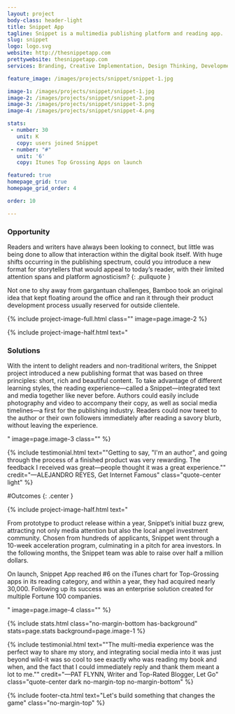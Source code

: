 ```yaml
---
layout: project
body-class: header-light
title: Snippet App
tagline: Snippet is a multimedia publishing platform and reading app.
slug: snippet
logo: logo.svg
website: http://thesnippetapp.com
prettywebsite: thesnippetapp.com
services: Branding, Creative Implementation, Design Thinking, Development

feature_image: /images/projects/snippet/snippet-1.jpg

image-1: /images/projects/snippet/snippet-1.jpg
image-2: /images/projects/snippet/snippet-2.png
image-3: /images/projects/snippet/snippet-3.png
image-4: /images/projects/snippet/snippet-4.png

stats:
 - number: 30
   unit: K
   copy: users joined Snippet
 - number: "#"
   unit: '6'
   copy: Itunes Top Grossing Apps on launch

featured: true
homepage_grid: true
homepage_grid_order: 4

order: 10

---
```


### Opportunity
Readers and writers have always been looking to connect, but little was being done to allow that interaction within the digital book itself. With huge shifts occurring in the publishing spectrum, could you introduce a new format for storytellers that would appeal to today’s reader, with their limited attention spans and platform agnosticism?
{: .pullquote }

Not one to shy away from gargantuan challenges, Bamboo took an original idea that kept floating around the office and ran it through their product development process usually reserved for outside clientele.

{% include project-image-full.html class="" image=page.image-2 %}

{% include project-image-half.html text="<h3>Solutions</h3><p>With the intent to delight readers and non-traditional writers, the Snippet project introduced a new publishing format that was based on three principles: short, rich and beautiful content. To take advantage of different learning styles, the reading experience—called a Snippet—integrated text and media together like never before. Authors could easily include photography and video to accompany their copy, as well as social media timelines—a first for the publishing industry. Readers could now tweet to the author or their own followers immediately after reading a savory blurb, without leaving the experience.</p>" image=page.image-3 class="" %}

{% include testimonial.html text="\"Getting to say, \"I'm an author\", and going through the process of a finished product was very rewarding. The feedback I received was great—people thought it was a great experience.\"" credit="—ALEJANDRO REYES, Get Internet Famous" class="quote-center light" %}

#Outcomes
{: .center }

{% include project-image-half.html text="<p>From prototype to product release within a year, Snippet’s initial buzz grew, attracting not only media attention but also the local angel investment community. Chosen from hundreds of applicants, Snippet went through a 10-week acceleration program, culminating in a pitch for area investors. In the following months, the Snippet team was able to raise over half a million dollars.</p><p>On launch, Snippet App reached #6 on the iTunes chart for Top-Grossing apps in its reading category, and within a year, they had acquired nearly 30,000. Following up its success was an enterprise solution created for multiple Fortune 100 companies.</p>" image=page.image-4 class="" %}

{% include stats.html class="no-margin-bottom has-background" stats=page.stats background=page.image-1 %}

{% include testimonial.html text="\"The multi-media experience was the perfect way to share my story, and integrating social media into it was just beyond wild-it was so cool to see exactly who was reading my book and when, and the fact that I could immediately reply and thank them meant a lot to me.\"" credit="—PAT FLYNN, Writer and Top-Rated Blogger, Let Go" class="quote-center dark no-margin-top no-margin-bottom" %}

{% include footer-cta.html text="Let's build something that changes the game" class="no-margin-top" %}


